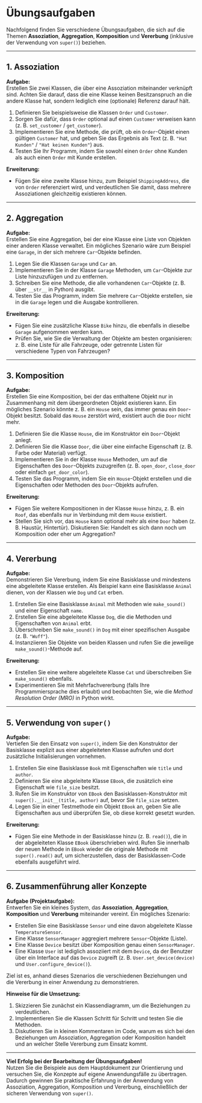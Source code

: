 # Übungsaufgaben

Nachfolgend finden Sie verschiedene Übungsaufgaben, die sich auf die Themen **Assoziation**, **Aggregation**, 
**Komposition** und **Vererbung** (inklusive der Verwendung von `super()`) beziehen.

---

## 1. Assoziation

**Aufgabe:**  
Erstellen Sie zwei Klassen, die über eine Assoziation miteinander verknüpft sind. Achten Sie darauf, dass die eine Klasse
keinen Besitzanspruch an die andere Klasse hat, sondern lediglich eine (optionale) Referenz darauf hält.

1. Definieren Sie beispielsweise die Klassen `Order` und `Customer`.  
2. Sorgen Sie dafür, dass `Order` optional auf einen `Customer` verweisen kann (z. B. `set_customer` / `get_customer`).
3. Implementieren Sie eine Methode, die prüft, ob ein `Order`-Objekt einen gültigen `Customer` hat, und geben Sie das
   Ergebnis als Text (z. B. `"Hat Kunden"` / `"Hat keinen Kunden"`) aus.
4. Testen Sie Ihr Programm, indem Sie sowohl einen `Order` ohne Kunden als auch einen `Order` mit Kunde erstellen.

**Erweiterung:**  
- Fügen Sie eine zweite Klasse hinzu, zum Beispiel `ShippingAddress`, die von `Order` referenziert wird, und verdeutlichen
  Sie damit, dass mehrere Assoziationen gleichzeitig existieren können.

---

## 2. Aggregation

**Aufgabe:**  
Erstellen Sie eine Aggregation, bei der eine Klasse eine Liste von Objekten einer anderen Klasse verwaltet. Ein
mögliches Szenario wäre zum Beispiel eine `Garage`, in der sich mehrere `Car`-Objekte befinden.

1. Legen Sie die Klassen `Garage` und `Car` an.  
2. Implementieren Sie in der Klasse `Garage` Methoden, um `Car`-Objekte zur Liste hinzuzufügen und zu entfernen.  
3. Schreiben Sie eine Methode, die alle vorhandenen `Car`-Objekte (z. B. über `__str__` in Python) ausgibt.  
4. Testen Sie das Programm, indem Sie mehrere `Car`-Objekte erstellen, sie in die `Garage` legen und die Ausgabe
   kontrollieren.

**Erweiterung:**  
- Fügen Sie eine zusätzliche Klasse `Bike` hinzu, die ebenfalls in dieselbe `Garage` aufgenommen werden kann.  
- Prüfen Sie, wie Sie die Verwaltung der Objekte am besten organisieren: z. B. eine Liste für alle Fahrzeuge, oder
  getrennte Listen für verschiedene Typen von Fahrzeugen?

---

## 3. Komposition

**Aufgabe:**  
Erstellen Sie eine Komposition, bei der das enthaltene Objekt nur in Zusammenhang mit dem übergeordneten Objekt 
existieren kann. Ein mögliches Szenario könnte z. B. ein `House` sein, das immer genau ein `Door`-Objekt besitzt. 
Sobald das `House` zerstört wird, existiert auch die `Door` nicht mehr.

1. Definieren Sie die Klasse `House`, die im Konstruktor ein `Door`-Objekt anlegt.  
2. Definieren Sie die Klasse `Door`, die über eine einfache Eigenschaft (z. B. Farbe oder Material) verfügt.  
3. Implementieren Sie in der Klasse `House` Methoden, um auf die Eigenschaften des `Door`-Objekts zuzugreifen (z. B.
   `open_door`, `close_door` oder einfach `get_door_color`).  
4. Testen Sie das Programm, indem Sie ein `House`-Objekt erstellen und die Eigenschaften oder Methoden des
   `Door`-Objekts aufrufen.

**Erweiterung:**  
- Fügen Sie weitere Kompositionen in der Klasse `House` hinzu, z. B. ein `Roof`, das ebenfalls nur in Verbindung mit
  dem `House` existiert.
- Stellen Sie sich vor, das `House` kann optional mehr als eine `Door` haben (z. B. Haustür, Hintertür). Diskutieren Sie:
  Handelt es sich dann noch um Komposition oder eher um Aggregation?

---

## 4. Vererbung

**Aufgabe:**  
Demonstrieren Sie Vererbung, indem Sie eine Basisklasse und mindestens eine abgeleitete Klasse erstellen. Als Beispiel 
kann eine Basisklasse `Animal` dienen, von der Klassen wie `Dog` und `Cat` erben. 

1. Erstellen Sie eine Basisklasse `Animal` mit Methoden wie `make_sound()` und einer Eigenschaft `name`.  
2. Erstellen Sie eine abgeleitete Klasse `Dog`, die die Methoden und Eigenschaften von `Animal` erbt.  
3. Überschreiben Sie `make_sound()` in `Dog` mit einer spezifischen Ausgabe (z. B. `"Wuff"`).  
4. Instanziieren Sie Objekte von beiden Klassen und rufen Sie die jeweilige `make_sound()`-Methode auf.

**Erweiterung:**  
- Erstellen Sie eine weitere abgeleitete Klasse `Cat` und überschreiben Sie `make_sound()` ebenfalls.  
- Experimentieren Sie mit Mehrfachvererbung (falls Ihre Programmiersprache dies erlaubt) und beobachten Sie, wie 
  die *Method Resolution Order (MRO)* in Python wirkt.

---

## 5. Verwendung von `super()`

**Aufgabe:**  
Vertiefen Sie den Einsatz von `super()`, indem Sie den Konstruktor der Basisklasse explizit aus einer 
abgeleiteten Klasse aufrufen und dort zusätzliche Initialisierungen vornehmen.

1. Erstellen Sie eine Basisklasse `Book` mit Eigenschaften wie `title` und `author`.  
2. Definieren Sie eine abgeleitete Klasse `EBook`, die zusätzlich eine Eigenschaft wie `file_size` besitzt.  
3. Rufen Sie im Konstruktor von `EBook` den Basisklassen-Konstruktor mit `super().__init__(title, author)` auf, 
   bevor Sie `file_size` setzen.  
4. Legen Sie in einer Testmethode ein Objekt `EBook` an, geben Sie alle Eigenschaften aus und überprüfen Sie, 
   ob diese korrekt gesetzt wurden.

**Erweiterung:**  
- Fügen Sie eine Methode in der Basisklasse hinzu (z. B. `read()`), die in der abgeleiteten Klasse `EBook` 
  überschrieben wird. Rufen Sie innerhalb der neuen Methode in `EBook` wieder die originale Methode mit 
  `super().read()` auf, um sicherzustellen, dass der Basisklassen-Code ebenfalls ausgeführt wird.

---

## 6. Zusammenführung aller Konzepte

**Aufgabe (Projektaufgabe):**  
Entwerfen Sie ein kleines System, das **Assoziation**, **Aggregation**, **Komposition** und **Vererbung** miteinander vereint. 
Ein mögliches Szenario:

- Erstellen Sie eine Basisklasse `Sensor` und eine davon abgeleitete Klasse `TemperatureSensor`.  
- Eine Klasse `SensorManager` aggregiert mehrere `Sensor`-Objekte (Liste).  
- Eine Klasse `Device` besitzt über Komposition genau einen `SensorManager`.  
- Eine Klasse `User` ist lediglich assoziiert mit dem `Device`, da der Benutzer über ein Interface auf das `Device` zugreift 
  (z. B. `User.set_device(device)` und `User.configure_device()`).

Ziel ist es, anhand dieses Szenarios die verschiedenen Beziehungen und die Vererbung in einer Anwendung zu demonstrieren.

**Hinweise für die Umsetzung:**
1. Skizzieren Sie zunächst ein Klassendiagramm, um die Beziehungen zu verdeutlichen.  
2. Implementieren Sie die Klassen Schritt für Schritt und testen Sie die Methoden.  
3. Diskutieren Sie in kleinen Kommentaren im Code, warum es sich bei den Beziehungen um Assoziation, Aggregation oder 
   Komposition handelt und an welcher Stelle Vererbung zum Einsatz kommt.  

---

**Viel Erfolg bei der Bearbeitung der Übungsaufgaben!**  
Nutzen Sie die Beispiele aus dem Hauptdokument zur Orientierung und versuchen Sie, die Konzepte auf eigene 
Anwendungsfälle zu übertragen. Dadurch gewinnen Sie praktische Erfahrung in der Anwendung von Assoziation, Aggregation, 
Komposition und Vererbung, einschließlich der sicheren Verwendung von `super()`.
 